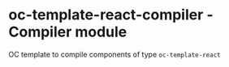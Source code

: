 # oc-template-react-compiler - Compiler module

OC template to compile components of type `oc-template-react`
